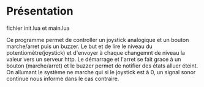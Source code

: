 # Présentation

fichier init.lua et main.lua

Ce programme permet de controller un joystick analogique et un bouton marche/arret puis un buzzer.
Le but et de lire le niveau du potentiomètre(joystick) et d'envoyer à chaque changemnt de niveau la valeur vers un serveur http.
Le démarrage et l'arret se fait grace à un bouton (marche/arret) et le buzzer permet de notifier des états alluer éteint.
On allumant le système ne marche qui si le joystick est à 0, un signal sonor continue nous informe dans le cas contraire.

